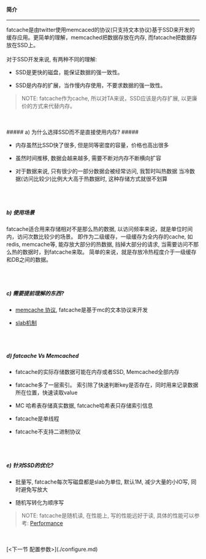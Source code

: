 #### 简介 ####

------------------

fatcache是由twitter使用memcaced的协议(只支持文本协议)基于SSD来开发的缓存应用。更简单的理解，memcached把数据存放在内存, 而fatcache把数据存放在SSD上。
<br />
<br />
对于SSD开发来说, 有两种不同的理解:

*   SSD是更快的磁盘，能保证数据的强一致性。

*   SSD是内存的扩展，当作慢内存使用，不要求数据的强一致性。

>NOTE: fatcache作为cache, 所以对TA来说，SSD应该是内存扩展, 以更廉价的方式来代替内存。

<br />
<br />
##### a) 为什么选择SSD而不是直接使用内存? #####

*   内存虽然比SSD快了很多, 但是同等密度的容量，价格也高出很多

*   虽然时间推移, 数据会越来越多, 需要不断对内存不断横向扩容

*   对于数据来说, 只有很少的一部分数据会被经常访问, 我暂时叫热数据
    当冷数据(访问比较少)比例大大高于热数据时, 这种存储方式就很不划算
<br />
<br />

##### b) 使用场景 #####

fatcache适合用来存储相对不是那么热的数据, 以访问频率来说，就是单位时间内，访问次数比较少的场景。 
即作为二级缓存，一级缓存为全内存的cache, 如redis, memcache等, 能存放大部分的热数据, 挡掉大部分的请求, 当需要访问不那么热的数据时，到fatcache来取。
简单的来说，就是存放冷热程度介于一级缓存和DB之间的数据。

<br />
<br />

##### c) 需要提前理解的东西? ######

*  [memcache 协议](https://github.com/memcached/memcached/blob/master/doc/protocol.txt), fatcache是基于mc的文本协议来开发

*  [slab机制](http://en.wikipedia.org/wiki/Slab_allocation)
<br />
<br />

##### d) fatcache Vs Memcached #####

*   fatcache的实际存储数据可能在内存或者SSD, Memcached全部内存
  
*   fatcache多了一层索引。 索引除了快速判断key是否存在，同时用来记录数据所在位置，快速读取value
  
*   MC 哈希表存储真实数据, fatcache哈希表只存储索引信息

*   fatcache是单线程  
  
*   fatcache不支持二进制协议
<br />
<br />

##### e) 针对SSD的优化? #####

*   批量写, fatcache每次写磁盘都是slab为单位, 默认1M, 减少大量的小IO写, 同时避免写放大


*   随机写转化为顺序写

> NOTE: fatcache是随机读, 在性能上, 写的性能远好于读, 具体的性能可以参考: [Performance](https://github.com/twitter/fatcache/blob/master/notes/performance.md)

<br />
<br />
[<下一节 配置参数>](./configure.md)
